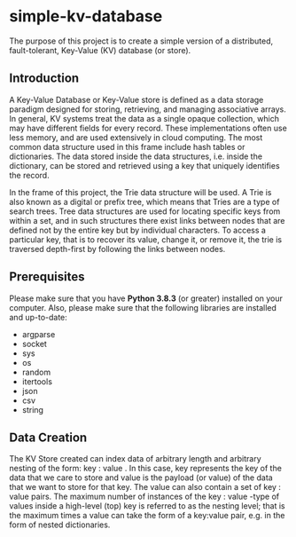 # simple-kv-database
The purpose of this project is to create a simple version of a distributed, fault-tolerant, Key-Value (KV) database (or store).

## Introduction

A Key-Value Database or Key-Value store is defined as a data storage paradigm designed for storing, retrieving, and managing associative arrays. In general, KV systems treat the data as a single opaque collection, which may have different fields for every record. These implementations often use less memory, and are used extensively in cloud computing. The most common data structure used in this frame include hash tables or dictionaries. The data stored inside the data structures, i.e. inside the dictionary, can be stored and retrieved using a key that uniquely identifies the record.

In the frame of this project, the Trie data structure will be used. A Trie is also known as a digital or prefix tree, which means that Tries are a type of search trees. Tree data structures are used for locating specific keys from within a set, and in such structures there exist links between nodes that are defined not by the entire key but by individual characters. To access a particular key, that is to recover its value, change it, or remove it, the trie is traversed depth-first by following the links between nodes.

## Prerequisites

Please make sure that you have **Python 3.8.3** (or greater) installed on your computer.
Also, please make sure that the following libraries are installed and up-to-date:
* argparse
* socket
* sys
* os
* random
* itertools
* json
* csv
* string

## Data Creation

The KV Store created can index data of arbitrary length and arbitrary nesting of the form: key : value . In this case, key represents the key of the data that we care to store and value is the payload (or value) of the data that we want to store for that key. The value can also contain a set of key : value pairs. The maximum number of instances of the key : value -type of values inside a high-level (top) key is referred to as the nesting level; that is the maximum times a value can take the form of a key:value pair, e.g. in the form of nested dictionaries.
